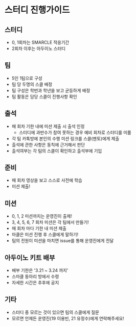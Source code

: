 # 스터디 진행가이드

## 스터디

- 0, 1회차는 SMARCLE 적응기간
- 2회차 이후는 아두이노 스터디

## 팀

- 5인 1팀으로 구성
- 팀 당 두명의 스클 배정
- 팀 구성은 학번과 학년을 보고 균등하게 배정
- 팀 활동은 담당 스클이 진행사항 확인

## 출석

- 매 회차 기한 내에 미션 제출 시 출석 인정
  - 스터디에 과반수가 참여 못하는 경우 예비 회차로 스터디를 미룸
- 각 팀 카톡방에 본인의 수행 미션 링크를 스클(멘토)에게 제출
- 출석에 관한 사항은 동칙에 근거해서 판단
- 출석여부는 각 팀의 스클이 확인하고 출석부에 기입

## 준비

- 매 회차 영상을 보고 스스로 사전에 학습
- 미션 제출!

## 미션

- 0, 1, 2 미션까지는 운영진이 출제!
- 3, 4, 5, 6, 7 회차 미션은 각 팀에서 만들기!
- 매 회차 마다 기한 내 미션 제출
- 마클은 미션 진행 후 스클에게 말하기!
- 팀의 전원이 미션을 마치면 issue를 통해 운영진에게 전달


## 아두이노 키트 배부

- 배부 기한은 '3.21 ~ 3.24 까지' 
- 스마클 동아리 방에서 수령
- 자세한 시간은 추후에 공지

## 기타

- 스터디 중 모르는 것이 있으면 팀의 스클에게 질문
- 모르면 언제든 운영진(19 이용빈, 21 유정수)에게 연락해주세요!

